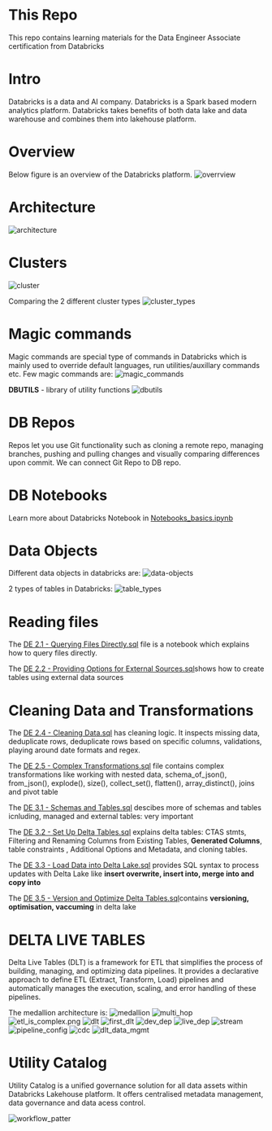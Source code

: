 # This Repo

This repo contains learning materials for the Data Engineer Associate certification from Databricks

# Intro

Databricks is a data and AI company. Databricks is a Spark based modern analytics platform.  Databricks takes benefits of both data lake and data warehouse and combines them into lakehouse platform. 

# Overview

Below figure is an overview of the Databricks platform. 
![overrview](images/overview.png)

# Architecture
![architecture](images/archi.png)

# Clusters
![cluster](images/clusters.png)

Comparing the 2 different cluster types
![cluster_types](images/cluster_types.png)

# Magic commands

Magic commands are special type of commands in Databricks which is mainly used to override default languages, run utilities/auxillary commands etc.
Few magic commands are:
![magic_commands](images/magic_commands.png)

**DBUTILS** - library of utility functions
![dbutils](images/dbutils.png)

# DB Repos
Repos let you use Git functionality such as cloning a remote repo, managing branches, pushing and pulling changes and visually comparing differences upon commit. We can connect Git Repo to DB repo.


# DB Notebooks
Learn more about Databricks Notebook in [Notebooks_basics.ipynb](Notebooks_basics.ipynb)

# Data Objects
Different data objects in databricks are:
![data-objects](images/data_objects.png)

2 types of tables in Databricks:
![table_types](images/type_of-tables.png)

# Reading files
The [DE 2.1 - Querying Files Directly.sql](DE%202.1%20-%20Querying%20Files%20Directly.sql) file is a notebook which explains how to query files directly.

The [DE 2.2 - Providing Options for External Sources.sql](DE%202.2%20-%20Providing%20Options%20for%20External%20Sources.sql)shows how to create tables using external data sources

# Cleaning Data and Transformations
The [DE 2.4 - Cleaning Data.sql](DE%202.4%20-%20Cleaning%20Data.sql) has cleaning logic. It inspects missing data, deduplicate rows, deduplicate rows based on specific columns, validations, playing around date formats and regex.

The [DE 2.5 - Complex Transformations.sql](DE%202.5%20-%20Complex%20Transformations.sql) file contains complex transformations like working with nested data, schema_of_json(), from_json(), explode(), size(), collect_set(), flatten(), array_distinct(), joins and pivot table

The [DE 3.1 - Schemas and Tables.sql](DE%203.1%20-%20Schemas%20and%20Tables.sql) descibes more of schemas and tables icnluding, managed and external tables: very important

The [DE 3.2 - Set Up Delta Tables.sql](DE%203.2%20-%20Set%20Up%20Delta%20Tables.sql) explains delta tables: CTAS stmts, Filtering and Renaming Columns from Existing Tables, **Generated Columns**, table constraints , Additional Options and Metadata, and cloning tables.

The [DE 3.3 - Load Data into Delta Lake.sql](DE%203.3%20-%20Load%20Data%20into%20Delta%20Lake.sql) provides SQL syntax to process updates with Delta Lake like **insert overwrite, insert into, merge into and copy into**

The [DE 3.5 - Version and Optimize Delta Tables.sql](DE%203.5%20-%20Version%20and%20Optimize%20Delta%20Tables.sql)contains **versioning, optimisation, vaccuming** in delta lake


# DELTA LIVE TABLES
Delta Live Tables (DLT) is a framework for ETL that simplifies the process of building, managing, and optimizing data pipelines. It provides a declarative approach to define ETL (Extract, Transform, Load) pipelines and automatically manages the execution, scaling, and error handling of these pipelines.

The medallion architecture is:
![medallion](images/medallion.png)
![multi_hop](images/multi_hop.png)
![etl_is_complex.png](images/etl_is_complex.png)
![dlt](images/dlt.png)
![first_dlt](images/first_dlt.png)
![dev_dep](images/dev_dep.png)
![live_dep](images/live_dependencies.png)
![stream](images/stream.png)
![pipeline_config](images/pipeline_config.png)
![cdc](images/CDC.png)
![dlt_data_mgmt](images/dlt_data_mgmt.png)

# Utility Catalog

Utility Catalog is a unified governance solution for all data assets within Databricks Lakehouse platform. It offers centralised metadata management, data governance and data acess control.

![workflow_patter](images/workflow_patterns.png)



